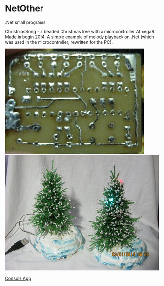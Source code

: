 # NetOther
.Net small programs


ChristmasSong - a beaded Christmas tree with a microcontroller Atmega8. Made in begin 2014. 
А simple example of melody playback on .Net (which was used in the microcontroller, rewritten for the PC).

![ChristmasSong](./Photo/ChristmasBoard.jpg)
![ChristmasSong1](./Photo/ChristmasTree.jpg)

[Console App](./ChristmasSong/Binary)